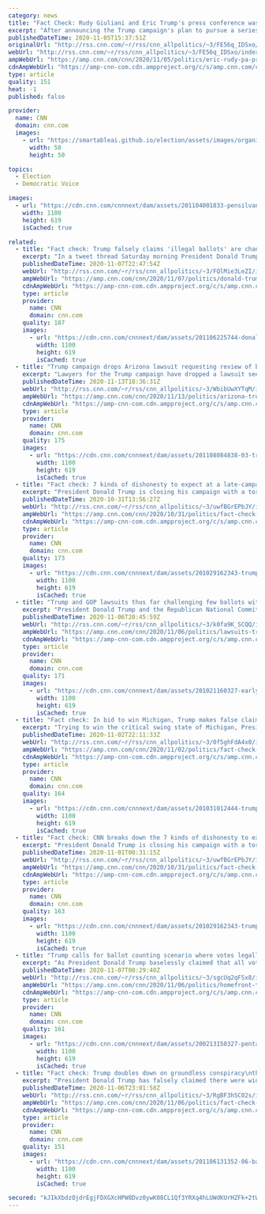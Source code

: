 ```yaml
---
category: news
title: "Fact Check: Rudy Giuliani and Eric Trump's press conference was filled with false claims about ballots in Pennsylvania"
excerpt: "After announcing the Trump campaign's plan to pursue a series of lawsuits at an event billed as a press conference in Philadelphia, the President's son, Eric Trump, and his personal lawyer, Rudy Giuliani, didn't take questions from the media. Instead, they spent time lambasting election officials who"
publishedDateTime: 2020-11-05T15:37:51Z
originalUrl: "http://rss.cnn.com/~r/rss/cnn_allpolitics/~3/FE56q_IDSxo/index.html"
webUrl: "http://rss.cnn.com/~r/rss/cnn_allpolitics/~3/FE56q_IDSxo/index.html"
ampWebUrl: "https://amp.cnn.com/cnn/2020/11/05/politics/eric-rudy-pa-presser-fact-check/index.html"
cdnAmpWebUrl: "https://amp-cnn-com.cdn.ampproject.org/c/s/amp.cnn.com/cnn/2020/11/05/politics/eric-rudy-pa-presser-fact-check/index.html"
type: article
quality: 151
heat: -1
published: false

provider:
  name: CNN
  domain: cnn.com
  images:
    - url: "https://smartableai.github.io/election/assets/images/organizations/cnn.com-50x50.jpg"
      width: 50
      height: 50

topics:
  - Election
  - Democratic Voice

images:
  - url: "https://cdn.cnn.com/cnnnext/dam/assets/201104001833-pensilvania-philadelphia-voting-super-tease.jpg"
    width: 1100
    height: 619
    isCached: true

related:
  - title: "Fact check: Trump falsely claims 'illegal ballots' are changing the election"
    excerpt: "In a tweet thread Saturday morning President Donald Trump threw out baseless claims suggesting that \"tens of thousands\" of illegal ballots are being used to change the results in key states.\n    \n"
    publishedDateTime: 2020-11-07T22:47:54Z
    webUrl: "http://rss.cnn.com/~r/rss/cnn_allpolitics/~3/FQlMie3LeZI/index.html"
    ampWebUrl: "https://amp.cnn.com/cnn/2020/11/07/politics/donald-trump-illegal-ballots-fact-check/index.html"
    cdnAmpWebUrl: "https://amp-cnn-com.cdn.ampproject.org/c/s/amp.cnn.com/cnn/2020/11/07/politics/donald-trump-illegal-ballots-fact-check/index.html"
    type: article
    provider:
      name: CNN
      domain: cnn.com
    quality: 187
    images:
      - url: "https://cdn.cnn.com/cnnnext/dam/assets/201106225744-donald-trump-rally-super-tease.jpg"
        width: 1100
        height: 619
        isCached: true
  - title: "Trump campaign drops Arizona lawsuit requesting review of ballots"
    excerpt: "Lawyers for the Trump campaign have dropped a lawsuit seeking a review of all ballots cast on Election Day after finding that the margin of victory for the presidential contest in Arizona could not be overcome.\n    \n"
    publishedDateTime: 2020-11-13T18:36:31Z
    webUrl: "http://rss.cnn.com/~r/rss/cnn_allpolitics/~3/WbibUwXYTqM/index.html"
    ampWebUrl: "https://amp.cnn.com/cnn/2020/11/13/politics/arizona-trump-lawsuit/index.html"
    cdnAmpWebUrl: "https://amp-cnn-com.cdn.ampproject.org/c/s/amp.cnn.com/cnn/2020/11/13/politics/arizona-trump-lawsuit/index.html"
    type: article
    provider:
      name: CNN
      domain: cnn.com
    quality: 175
    images:
      - url: "https://cdn.cnn.com/cnnnext/dam/assets/201108084838-03-trump-country-goes-through-stages-of-grief-following-biden-win-super-tease.jpg"
        width: 1100
        height: 619
        isCached: true
  - title: "Fact check: 7 kinds of dishonesty to expect at a late-campaign Trump rally"
    excerpt: "President Donald Trump is closing his campaign with a torrent of lies. His October rally speeches have been notably dishonest even by Trump standards.\n    \n"
    publishedDateTime: 2020-10-31T13:56:27Z
    webUrl: "http://rss.cnn.com/~r/rss/cnn_allpolitics/~3/uwfBGrEPbJY/index.html"
    ampWebUrl: "https://amp.cnn.com/cnn/2020/10/31/politics/fact-check-trump-rallies-dishonesty/index.html"
    cdnAmpWebUrl: "https://amp-cnn-com.cdn.ampproject.org/c/s/amp.cnn.com/cnn/2020/10/31/politics/fact-check-trump-rallies-dishonesty/index.html"
    type: article
    provider:
      name: CNN
      domain: cnn.com
    quality: 173
    images:
      - url: "https://cdn.cnn.com/cnnnext/dam/assets/201029162343-trump-arizona-1028-super-tease.jpg"
        width: 1100
        height: 619
        isCached: true
  - title: "Trump and GOP lawsuits thus far challenging few ballots with no proof of fraud"
    excerpt: "President Donald Trump and the Republican National Committee's vows to challenge the election results and win through the courts appear unlikely to be successful with so few ballots at issue in litigation to make any difference in enough states to matter.\n    \n"
    publishedDateTime: 2020-11-06T20:45:59Z
    webUrl: "http://rss.cnn.com/~r/rss/cnn_allpolitics/~3/k0fa9K_SCQQ/index.html"
    ampWebUrl: "https://amp.cnn.com/cnn/2020/11/06/politics/lawsuits-trump-gop-proof/index.html"
    cdnAmpWebUrl: "https://amp-cnn-com.cdn.ampproject.org/c/s/amp.cnn.com/cnn/2020/11/06/politics/lawsuits-trump-gop-proof/index.html"
    type: article
    provider:
      name: CNN
      domain: cnn.com
    quality: 171
    images:
      - url: "https://cdn.cnn.com/cnnnext/dam/assets/201021160327-early-vote-florida-octuber-2020-super-tease.jpg"
        width: 1100
        height: 619
        isCached: true
  - title: "Fact check: In bid to win Michigan, Trump makes false claims about the state's auto industry"
    excerpt: "Trying to win the critical swing state of Michigan, President Donald Trump is closing his campaign with a series of false claims about the state's famed auto industry.\n    \n"
    publishedDateTime: 2020-11-02T22:11:33Z
    webUrl: "http://rss.cnn.com/~r/rss/cnn_allpolitics/~3/0f5ghFdA4x0/index.html"
    ampWebUrl: "https://amp.cnn.com/cnn/2020/11/02/politics/fact-check-michigan-auto-jobs-trump-obama/index.html"
    cdnAmpWebUrl: "https://amp-cnn-com.cdn.ampproject.org/c/s/amp.cnn.com/cnn/2020/11/02/politics/fact-check-michigan-auto-jobs-trump-obama/index.html"
    type: article
    provider:
      name: CNN
      domain: cnn.com
    quality: 164
    images:
      - url: "https://cdn.cnn.com/cnnnext/dam/assets/201031012444-trump-michigan-rally-1030-super-tease.jpg"
        width: 1100
        height: 619
        isCached: true
  - title: "Fact check: CNN breaks down the 7 kinds of dishonesty to expect in a late-campaign Trump rally"
    excerpt: "President Donald Trump is closing his campaign with a torrent of lies. His October rally speeches have been notably dishonest even by Trump standards.\n    \n"
    publishedDateTime: 2020-11-01T00:31:15Z
    webUrl: "http://rss.cnn.com/~r/rss/cnn_allpolitics/~3/uwfBGrEPbJY/index.html"
    ampWebUrl: "https://amp.cnn.com/cnn/2020/10/31/politics/fact-check-trump-rallies-dishonesty/index.html"
    cdnAmpWebUrl: "https://amp-cnn-com.cdn.ampproject.org/c/s/amp.cnn.com/cnn/2020/10/31/politics/fact-check-trump-rallies-dishonesty/index.html"
    type: article
    provider:
      name: CNN
      domain: cnn.com
    quality: 163
    images:
      - url: "https://cdn.cnn.com/cnnnext/dam/assets/201029162343-trump-arizona-1028-super-tease.jpg"
        width: 1100
        height: 619
        isCached: true
  - title: "Trump calls for ballot counting scenario where votes legally cast by military would be thrown out "
    excerpt: "As President Donald Trump baselessly claimed that all votes received after Election Day are illegal, he attacked the absentee ballots of military members and their spouses that, by law, must be counted.\n    \n"
    publishedDateTime: 2020-11-07T00:29:40Z
    webUrl: "http://rss.cnn.com/~r/rss/cnn_allpolitics/~3/sgcUq2qFSx8/index.html"
    ampWebUrl: "https://amp.cnn.com/cnn/2020/11/06/politics/homefront-trump-military-ballots/index.html"
    cdnAmpWebUrl: "https://amp-cnn-com.cdn.ampproject.org/c/s/amp.cnn.com/cnn/2020/11/06/politics/homefront-trump-military-ballots/index.html"
    type: article
    provider:
      name: CNN
      domain: cnn.com
    quality: 161
    images:
      - url: "https://cdn.cnn.com/cnnnext/dam/assets/200213150327-pentagon-building-aerial-file-super-tease.jpg"
        width: 1100
        height: 619
        isCached: true
  - title: "Fact check: Trump doubles down on groundless conspiracy\ntheory that GOP poll watchers across the country were sidelined"
    excerpt: "President Donald Trump has falsely claimed there were widespread abuses against his poll watchers across the country, and is using these false allegations to dispute the election results.\n    \n"
    publishedDateTime: 2020-11-06T23:01:58Z
    webUrl: "http://rss.cnn.com/~r/rss/cnn_allpolitics/~3/RgBF3hSC02s/index.html"
    ampWebUrl: "https://amp.cnn.com/cnn/2020/11/06/politics/fact-check-trump-poll-watchers/index.html"
    cdnAmpWebUrl: "https://amp-cnn-com.cdn.ampproject.org/c/s/amp.cnn.com/cnn/2020/11/06/politics/fact-check-trump-poll-watchers/index.html"
    type: article
    provider:
      name: CNN
      domain: cnn.com
    quality: 151
    images:
      - url: "https://cdn.cnn.com/cnnnext/dam/assets/201106131352-06-ballt-counting-1106-allentown-pa-super-tease.jpg"
        width: 1100
        height: 619
        isCached: true

secured: "kJIkXbdzOjdrEgjFDXGXcHPW8Dvz0ywK08CL1Qf3YRXq4hLUWdKUrHZFk+2tWQ+YXT1p/4PXfWVTKMkPoCEo08UW1Hrdf+zA4VamRbgYNJEgfoX3HN9/m7xYKIK++oQHYF9SgTPGUng5teywi+ErQZInklU/o9rRfPXlEOAfLGYf+iBmH6DUmqhKAoUvGV7uioUHPduWYOtApBvGR5sNw77yM3siD+qje7/5jiaX/svOE0fAY2qTjR2nu3pvjhkKCaojSynGXtU3NyeilEz9Bh7C3/BAhReocBidqYkD5/jvCq4Frhpgrj/HQBHLrv5RiiAPZz9YP3FrAF9JF7zsgAWnEmxoxxTb4efc2/C1pzQ=;chb6aQEIHtH54Y167OD7zQ=="
---
```


